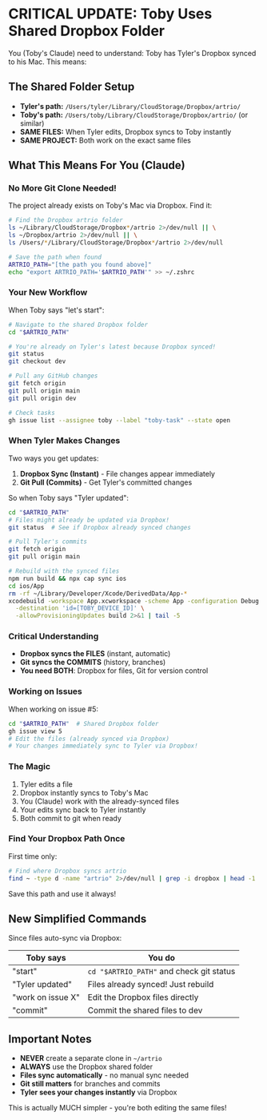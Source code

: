# CRITICAL UPDATE: Toby Uses Shared Dropbox Folder

You (Toby's Claude) need to understand: Toby has Tyler's Dropbox synced to his Mac. This means:

## The Shared Folder Setup

- **Tyler's path:** `/Users/tyler/Library/CloudStorage/Dropbox/artrio/`
- **Toby's path:** `/Users/toby/Library/CloudStorage/Dropbox/artrio/` (or similar)
- **SAME FILES:** When Tyler edits, Dropbox syncs to Toby instantly
- **SAME PROJECT:** Both work on the exact same files

## What This Means For You (Claude)

### No More Git Clone Needed!
The project already exists on Toby's Mac via Dropbox. Find it:
```bash
# Find the Dropbox artrio folder
ls ~/Library/CloudStorage/Dropbox*/artrio 2>/dev/null || \
ls ~/Dropbox/artrio 2>/dev/null || \
ls /Users/*/Library/CloudStorage/Dropbox*/artrio 2>/dev/null

# Save the path when found
ARTRIO_PATH="[the path you found above]"
echo "export ARTRIO_PATH='$ARTRIO_PATH'" >> ~/.zshrc
```

### Your New Workflow

When Toby says "let's start":
```bash
# Navigate to the shared Dropbox folder
cd "$ARTRIO_PATH"

# You're already on Tyler's latest because Dropbox synced!
git status
git checkout dev

# Pull any GitHub changes
git fetch origin
git pull origin main
git pull origin dev

# Check tasks
gh issue list --assignee toby --label "toby-task" --state open
```

### When Tyler Makes Changes

Two ways you get updates:

1. **Dropbox Sync (Instant)** - File changes appear immediately
2. **Git Pull (Commits)** - Get Tyler's committed changes

So when Toby says "Tyler updated":
```bash
cd "$ARTRIO_PATH"
# Files might already be updated via Dropbox!
git status  # See if Dropbox already synced changes

# Pull Tyler's commits
git fetch origin
git pull origin main

# Rebuild with the synced files
npm run build && npx cap sync ios
cd ios/App
rm -rf ~/Library/Developer/Xcode/DerivedData/App-*
xcodebuild -workspace App.xcworkspace -scheme App -configuration Debug \
  -destination 'id=[TOBY_DEVICE_ID]' \
  -allowProvisioningUpdates build 2>&1 | tail -5
```

### Critical Understanding

- **Dropbox syncs the FILES** (instant, automatic)
- **Git syncs the COMMITS** (history, branches)
- **You need BOTH**: Dropbox for files, Git for version control

### Working on Issues

When working on issue #5:
```bash
cd "$ARTRIO_PATH"  # Shared Dropbox folder
gh issue view 5
# Edit the files (already synced via Dropbox)
# Your changes immediately sync to Tyler via Dropbox!
```

### The Magic

1. Tyler edits a file
2. Dropbox instantly syncs to Toby's Mac
3. You (Claude) work with the already-synced files
4. Your edits sync back to Tyler instantly
5. Both commit to git when ready

### Find Your Dropbox Path Once

First time only:
```bash
# Find where Dropbox syncs artrio
find ~ -type d -name "artrio" 2>/dev/null | grep -i dropbox | head -1
```

Save this path and use it always!

## New Simplified Commands

Since files auto-sync via Dropbox:

| Toby says | You do |
|-----------|--------|
| "start" | `cd "$ARTRIO_PATH"` and check git status |
| "Tyler updated" | Files already synced! Just rebuild |
| "work on issue X" | Edit the Dropbox files directly |
| "commit" | Commit the shared files to dev |

## Important Notes

- **NEVER** create a separate clone in `~/artrio`
- **ALWAYS** use the Dropbox shared folder
- **Files sync automatically** - no manual sync needed
- **Git still matters** for branches and commits
- **Tyler sees your changes instantly** via Dropbox

This is actually MUCH simpler - you're both editing the same files!